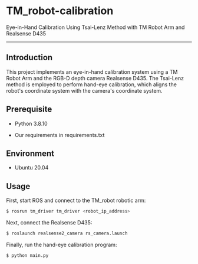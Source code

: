 # TM_robot-calibration

Eye-in-Hand Calibration Using Tsai-Lenz Method with TM Robot Arm and Realsense D435

***
## **Introduction**

This project implements an eye-in-hand calibration system using a TM Robot Arm and the RGB-D depth camera Realsense D435. The Tsai-Lenz method is employed to perform hand-eye calibration, which aligns the robot's coordinate system with the camera's coordinate system.

## Prerequisite

* Python 3.8.10

* Our requirements in requirements.txt

## Environment

* Ubuntu 20.04

## Usage

First, start ROS and connect to the TM_robot robotic arm:

```bash
$ rosrun tm_driver tm_driver <robot_ip_address>
```

Next, connect the Realsense D435:

```bash
$ roslaunch realsense2_camera rs_camera.launch
```

Finally, run the hand-eye calibration program:

```bash
$ python main.py
```
